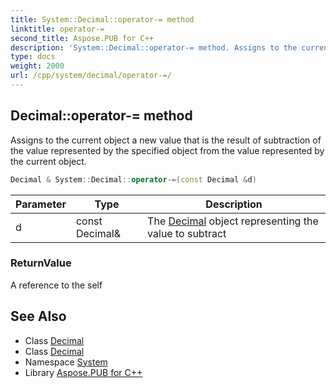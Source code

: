 ```yaml
---
title: System::Decimal::operator-= method
linktitle: operator-=
second_title: Aspose.PUB for C++
description: 'System::Decimal::operator-= method. Assigns to the current object a new value that is the result of subtraction of the value represented by the specified object from the value represented by the current object in C++.'
type: docs
weight: 2000
url: /cpp/system/decimal/operator-=/
---
```

## Decimal::operator-= method


Assigns to the current object a new value that is the result of subtraction of the value represented by the specified object from the value represented by the current object.

```cpp
Decimal & System::Decimal::operator-=(const Decimal &d)
```


| Parameter | Type | Description |
| --- | --- | --- |
| d | const Decimal\& | The [Decimal](../) object representing the value to subtract |

### ReturnValue

A reference to the self

## See Also

* Class [Decimal](../)
* Class [Decimal](../)
* Namespace [System](../../)
* Library [Aspose.PUB for C++](../../../)
